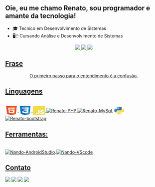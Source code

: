 
## Oie, eu me chamo Renato, sou programador e amante da tecnologia!
- 🎓 Tecnico em Desenvolvimento de Sistemas
- 🖥🖱 Cursando Análise e Desenvolvimento de Sistemas

<div align="center">
  <a href="https://github.com/renatoryu">
  <img height="180em" src="https://github-readme-stats.vercel.app/api?username=renatoryu&show_icons=true&theme=gotham&include_all_commits=true&count_private=true"/>
  <img height="180em" src="https://github-readme-stats.vercel.app/api/top-langs/?username=renatoryu&layout=compact&langs_count=7&theme=gotham"/>
  <img width="400"  src="https://github-readme-streak-stats.herokuapp.com?user=Saryio&theme=gotham&hide_border=true" />
</div>


## Frase 
<div align="center">
O primeiro passo para o entendimento é a confusão.
</div>
  
  ## Linguagens
 <div style="display: inline_block"><br>
  <img align="center" alt="Renato-HTML" height="30" width="40" src="https://raw.githubusercontent.com/devicons/devicon/master/icons/html5/html5-original.svg">
  <img align="center" alt="Renato-CSS" height="30" width="40" src="https://raw.githubusercontent.com/devicons/devicon/master/icons/css3/css3-original.svg">
  <img align="center" alt="Renato-Js" height="30" width="40" src="https://raw.githubusercontent.com/devicons/devicon/master/icons/javascript/javascript-plain.svg">
  <img align="center" alt="Renato-PHP" height="50" width="40" src="https://cdn.jsdelivr.net/gh/devicons/devicon/icons/php/php-original.svg">
  <img align="center" alt="Renato-MySql" height="35" width="40" src="https://cdn.jsdelivr.net/gh/devicons/devicon/icons/mysql/mysql-original.svg">
  <img align="center" alt="Renato-Python" height="30" width="40" src="https://raw.githubusercontent.com/devicons/devicon/master/icons/python/python-original.svg">
  <img align="center" alt="Renato-bootstrap" height="38" width="50" src="https://cdn.jsdelivr.net/gh/devicons/devicon/icons/bootstrap/bootstrap-original.svg">
</div>

  ## Ferramentas: <br>
  <div style="display: inline_block"><br>
  <img align="center" alt="Nando-AndroidStudio" height="30" width="40" src="https://cdn.jsdelivr.net/gh/devicons/devicon/icons/androidstudio/androidstudio-original.svg">
  <img align="center" alt="Nando-VScode" height="30" width="40" src="https://cdn.jsdelivr.net/gh/devicons/devicon/icons/vscode/vscode-original.svg">
</div>
 
  ## Contato
<div>
   <a href="https://www.linkedin.com/in/renatocaetite" target="_blank"><img src="https://img.shields.io/badge/-LinkedIn-%230077B5?style=for-the-badge&logo=linkedin&logoColor=white" target="_blank"></a>
  <a href="https://web.whatsapp.com/send?phone=5511959893829&amp;" target="_blank"><img src="https://img.shields.io/badge/WhatsApp-25D366?style=for-the-badge&logo=whatsapp&logoColor=white" target="_blank"></a>
  <a href="https://instagram.com/renatoccz" target="_blank"><img src="https://img.shields.io/badge/-Instagram-%23E4405F?style=for-the-badge&logo=instagram&logoColor=white" target="_blank"></a>
  <a href = "mailto:renatocaetite@gmail.com"><img src="https://img.shields.io/badge/Gmail-D14836?style=for-the-badge&logo=gmail&logoColor=white" target="_blank">
</div>


  
    
 
